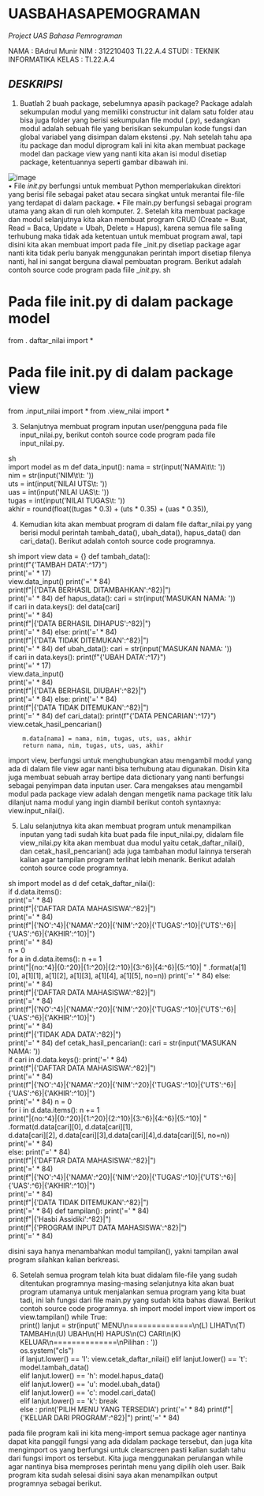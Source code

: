 # UASBAHASAPEMOGRAMAN
*Project UAS Bahasa Pemrograman*

NAMA    : BAdrul Munir
NIM     : 312210403 TI.22.A.4
STUDI   : TEKNIK INFORMATIKA
KELAS   : TI.22.A.4

## *DESKRIPSI*

1.	Buatlah 2 buah package, sebelumnya apasih package? Package adalah sekumpulan modul yang memiliki constructur init dalam satu folder atau bisa juga folder yang berisi sekumpulan file modul (.py), sedangkan modul adalah sebuah file yang berisikan sekumpulan kode fungsi dan global variabel yang disimpan dalam ekstensi .py.  Nah setelah tahu apa itu package dan modul diprogram kali ini kita akan membuat package model dan package view yang nanti kita akan isi modul disetiap package, ketentuannya seperti gambar dibawah ini.     

![image](https://user-images.githubusercontent.com/115614317/211723225-bdf963a2-356d-4372-8d66-5a7a1f95a966.png)  
•	File _init_.py berfungsi untuk membuat Python memperlakukan direktori yang berisi file sebagai paket atau secara singkat untuk merantai file-file yang terdapat di dalam package. 
•	File main.py berfungsi sebagai program utama yang akan di run oleh komputer. 
2.	Setelah kita membuat package dan modul selanjutnya kita akan membuat program CRUD 
(Create = Buat, Read = Baca, Update = Ubah, Delete = Hapus), karena semua file saling terhubung maka tidak ada ketentuan untuk membuat program awal, tapi disini kita akan membuat import pada file _init.py disetiap package agar nanti kita tidak perlu banyak menggunakan perintah import disetiap filenya nanti, hal ini sangat berguna diawal pembuatan program. Berikut adalah contoh source code program pada fiile __init_.py. 
sh  
# Pada file __init__.py di dalam package model 
from . daftar_nilai import * 
 
# Pada file __init__.py di dalam package view 
from .input_nilai import * 
from .view_nilai import * 


3.	Selanjutnya membuat program inputan user/pengguna pada file input_nilai.py, berikut contoh source code program pada file input_nilai.py. 

sh  
import model as m 
 def data_input(): 
        nama = str(input('NAMA\t\t: '))         
        nim = str(input('NIM\t\t: '))         
        uts = int(input('NILAI UTS\t: '))         
        uas = int(input('NILAI UAS\t: '))         
        tugas = int(input('NILAI TUGAS\t: '))         
        akhir = round(float((tugas * 0.3) + (uts * 0.35) + (uas * 0.35)), 
  

4.	Kemudian kita akan membuat program di dalam file daftar_nilai.py yang berisi modul perintah tambah_data(), ubah_data(), hapus_data() dan cari_data(). Berikut adalah contoh  source code programnya. 

sh 
import view 
 data = {}  def tambah_data():     
 print(f"{'TAMBAH DATA':^17}")     
 print('=' * 17)     
 view.data_input() 
 print('=' * 84)     
 print(f"|{'DATA BERHASIL DITAMBAHKAN':^82}|")     
 print('=' * 84) 
 def hapus_data(): 
    cari = str(input('MASUKAN NAMA: '))     
    if cari in data.keys(): 
        del data[cari]         
        print('=' * 84)         
        print(f"|{'DATA BERHASIL DIHAPUS':^82}|")         
        print('=' * 84) 
     else: 
        print('=' * 84)         
        print(f"|{'DATA TIDAK DITEMUKAN':^82}|")         
        print('=' * 84) 
 def ubah_data(): 
    cari = str(input('MASUKAN NAMA: '))     
    if cari in data.keys(): 
        print(f"{'UBAH DATA':^17}")         
        print('=' * 17)         
        view.data_input()         
        print('=' * 84)         
        print(f"|{'DATA BERHASIL DIUBAH':^82}|")         
        print('=' * 84) 
     else: 
        print('=' * 84)         
        print(f"|{'DATA TIDAK DITEMUKAN':^82}|")         
        print('=' * 84) 
 def cari_data(): 
    print(f"{'DATA PENCARIAN':^17}")     
    view.cetak_hasil_pencarian() 

        m.data[nama] = nama, nim, tugas, uts, uas, akhir         
        return nama, nim, tugas, uts, uas, akhir 


import view, berfungsi untuk menghubungkan atau mengambil modul yang ada di dalam file view agar nanti bisa terhubung atau digunakan. Disin kita juga membuat sebuah array bertipe data dictionary yang nanti berfungsi sebagai penyimpan data inputan user. Cara mengakses atau mengambil modul pada package view adalah dengan mengetik nama package titik lalu dilanjut nama modul yang ingin diambil berikut contoh syntaxnya: view.input_nilai(). 

5.	Lalu selanjutnya kita akan membuat program untuk menampilkan inputan yang tadi sudah kita buat pada file input_nilai.py, didalam file view_nilai.py kita akan membuat dua modul yaitu cetak_daftar_nilai(), dan cetak_hasil_pencarian() ada juga tambahan modul lainnya terserah kalian agar tampilan program terlihat lebih menarik. Berikut adalah contoh source code programnya. 

sh 
import model as d 
 def cetak_daftar_nilai():     
 if d.data.items():         
  print('=' * 84)         
  print(f"|{'DAFTAR DATA MAHASISWA':^82}|")         
  print('=' * 84)         
  print(f"|{'NO':^4}|{'NAMA':^20}|{'NIM':^20}|{'TUGAS':^10}|{'UTS':^6}|{'UAS':^6}|{'AKHIR':^10}|")         
  print('=' * 84)         
  n = 0         
  for a in d.data.items(): 
            n += 1             
            print("|{no:^4}|{0:^20}|{1:^20}|{2:^10}|{3:^6}|{4:^6}|{5:^10}| " 
                    .format(a[1][0], a[1][1], a[1][2], a[1][3], a[1][4], a[1][5], no=n)) 
        print('=' * 84) 
     else: 
        print('=' * 84)         
        print(f"|{'DAFTAR DATA MAHASISWA':^82}|")         
        print('=' * 84)         
        print(f"|{'NO':^4}|{'NAMA':^20}|{'NIM':^20}|{'TUGAS':^10}|{'UTS':^6}|{'UAS':^6}|{'AKHIR':^10}|")         
        print('=' * 84)         
        print(f"|{'TIDAK ADA DATA':^82}|")         
        print('=' * 84) 
 def cetak_hasil_pencarian(): 
    cari = str(input('MASUKAN NAMA: '))     
    if cari in d.data.keys(): 
        print('=' * 84)         
        print(f"|{'DAFTAR DATA MAHASISWA':^82}|")         
        print('=' * 84)         
        print(f"|{'NO':^4}|{'NAMA':^20}|{'NIM':^20}|{'TUGAS':^10}|{'UTS':^6}|{'UAS':^6}|{'AKHIR':^10}|")         
        print('=' * 84) 
        n = 0         
        for i in d.data.items(): 
            n += 1             
            print("|{no:^4}|{0:^20}|{1:^20}|{2:^10}|{3:^6}|{4:^6}|{5:^10}| " 
                .format(d.data[cari][0], d.data[cari][1],                  
                d.data[cari][2], 
d.data[cari][3],d.data[cari][4],d.data[cari][5], no=n))         
print('=' * 84)     
else: 
        print('=' * 84)         
        print(f"|{'DAFTAR DATA MAHASISWA':^82}|")         
        print('=' * 84)         
        print(f"|{'NO':^4}|{'NAMA':^20}|{'NIM':^20}|{'TUGAS':^10}|{'UTS':^6}|{'UAS':^6}|{'AKHIR':^10}|")         
        print('=' * 84)         
        print(f"|{'DATA TIDAK DITEMUKAN':^82}|")         
        print('=' * 84) 
 def tampilan(): 
    print('=' * 84)     
    print(f"|{'Hasbi Assidiki':^82}|")     
    print(f"|{'PROGRAM INPUT DATA MAHASISWA':^82}|")     
    print('=' * 84) 
    
disini saya hanya menambahkan modul tampilan(), yakni tampilan awal program silahkan kalian berkreasi. 

6.	Setelah semua program telah kita buat didalam file-file yang sudah ditentukan programnya masing-masing selanjutnya kita akan buat program utamanya untuk menjalankan semua program yang kita buat tadi, ini lah fungsi dari file main.py yang sudah kita bahas diawal. 
Berikut contoh source code programnya. 
sh
import model 
import view 
import os 
view.tampilan() 
while True:     
print() 
    lanjut = str(input('    MENU\n==============\n(L) LIHAT\n(T) TAMBAH\n(U) UBAH\n(H) HAPUS\n(C) CARI\n(K) KELUAR\n==============\nPilihan : '))     
    os.system("cls")     
    if lanjut.lower() == 'l': 
        view.cetak_daftar_nilai() 
    elif lanjut.lower() == 't': 
        model.tambah_data()     
    elif lanjut.lower() == 'h': 
        model.hapus_data()    
    elif lanjut.lower() == 'u': 
        model.ubah_data()     
    elif lanjut.lower() == 'c': 
        model.cari_data()     
    elif lanjut.lower() == 'k': 
        break     
    else : 
        print('PILIH MENU YANG TERSEDIA') print('=' * 84) print(f"|{'KELUAR DARI PROGRAM':^82}|") print('=' * 84) 
 
pada file program kali ini kita meng-import semua package ager nantinya dapat kita panggil fungsi yang ada didalam package tersebut, dan juga kita mengimport os yang berfungsi untuk clearscreen pasti kalian sudah tahu dari fungsi import os tersebut. Kita juga menggunakan perulangan while agar nantinya bisa memproses perintah menu yang dipilih oleh user. Baik program kita sudah selesai disini saya akan menampilkan output programnya sebagai berikut.
